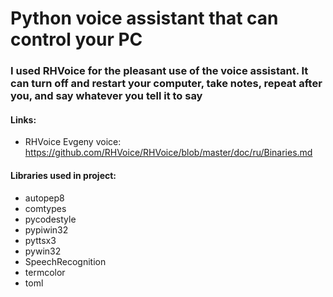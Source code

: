 # Python voice assistant that can control your PC

### I used RHVoice for the pleasant use of the voice assistant. It can turn off and restart your computer, take notes, repeat after you, and say whatever you tell it to say

#### Links:

- RHVoice Evgeny voice: https://github.com/RHVoice/RHVoice/blob/master/doc/ru/Binaries.md

#### Libraries used in project:

- autopep8
- comtypes
- pycodestyle
- pypiwin32
- pyttsx3
- pywin32
- SpeechRecognition
- termcolor
- toml

